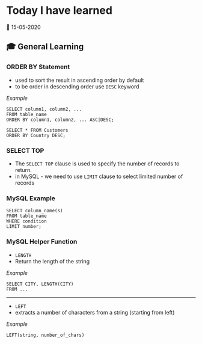 # Today I have learned

:calendar: 15-05-2020

## :mortar_board: General Learning

### ORDER BY Statement

- used to sort the result in ascending order by default
- to be order in descending order use `DESC` keyword

_Example_

```
SELECT column1, column2, ...
FROM table_name
ORDER BY column1, column2, ... ASC|DESC;
```

```
SELECT * FROM Customers
ORDER BY Country DESC;
```

### SELECT TOP

- The `SELECT TOP` clause is used to specify the number of records to return.
- in MySQL - we need to use `LIMIT` clause to select limited number of records

### MySQL Example

```
SELECT column_name(s)
FROM table_name
WHERE condition
LIMIT number;
```

### MySQL Helper Function

- `LENGTH`
- Return the length of the string

_Example_

```
SELECT CITY, LENGTH(CITY)
FROM ...
```

---

- `LEFT`
- extracts a number of characters from a string (starting from left)

_Example_

```
LEFT(string, number_of_chars)
```
